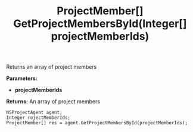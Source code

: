 ﻿---
uid: crmscript_ref_NSProjectAgent_GetProjectMembersById
title: ProjectMember[] GetProjectMembersById(Integer[] projectMemberIds)
intellisense: NSProjectAgent.GetProjectMembersById
keywords: NSProjectAgent, GetProjectMembersById
so.topic: reference
---

Returns an array of project members

**Parameters:**
 - **projectMemberIds** 

**Returns:** An array of project members

```crmscript
NSProjectAgent agent;
Integer rojectMemberIds;
ProjectMember[] res = agent.GetProjectMembersById(projectMemberIds);
```

